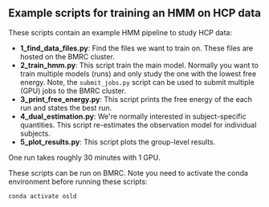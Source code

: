 Example scripts for training an HMM on HCP data
-----------------------------------------------

These scripts contain an example HMM pipeline to study HCP data:

- **1_find_data_files.py**: Find the files we want to train on. These files are hosted on the BMRC cluster.
- **2_train_hmm.py**: This script train the main model. Normally you want to train multiple models (runs) and only study the one with the lowest free energy. Note, the `submit_jobs.py` script can be used to submit multiple (GPU) jobs to the BMRC cluster.
- **3_print_free_energy.py**: This script prints the free energy of the each run and states the best run.
- **4_dual_estimation.py**: We're normally interested in subject-specific quantities. This script re-estimates the observation model for individual subjects.
- **5_plot_results.py**: This script plots the group-level results.

One run takes roughly 30 minutes with 1 GPU.

These scripts can be run on BMRC. Note you need to activate the conda environment before running these scripts:
    
    conda activate osld
